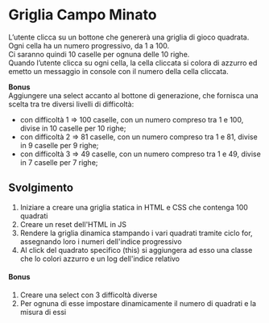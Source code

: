 Griglia Campo Minato
===
L’utente clicca su un bottone che genererà una griglia di gioco quadrata.  
Ogni cella ha un numero progressivo, da 1 a 100.  
Ci saranno quindi 10 caselle per ognuna delle 10 righe.  
Quando l’utente clicca su ogni cella, la cella cliccata si colora di azzurro ed emetto un messaggio in console con il numero della cella cliccata.  

**Bonus**  
Aggiungere una select accanto al bottone di generazione, che fornisca una scelta tra tre diversi livelli di difficoltà:  
- con difficoltà 1 => 100 caselle, con un numero compreso tra 1 e 100, divise in 10 caselle per 10 righe;  
- con difficoltà 2 => 81 caselle, con un numero compreso tra 1 e 81, divise in 9 caselle per 9 righe;  
- con difficoltà 3 => 49 caselle, con un numero compreso tra 1 e 49, divise in 7 caselle per 7 righe;  

## Svolgimento
1. Iniziare a creare una griglia statica in HTML e CSS che contenga 100 quadrati
2. Creare un reset dell'HTML in JS 
3. Rendere la griglia dinamica stampando i vari quadrati tramite ciclo for, assegnando loro i numeri dell'indice progressivo
4. Al click del quadrato specifico (this) si aggiungera ad esso una classe che lo colori azzurro e un log dell'indice relativo

#### Bonus
1. Creare una select con 3 difficoltà diverse
2. Per ognuna di esse impostare dinamicamente il numero di quadrati e la misura di essi
